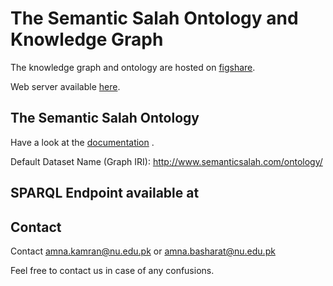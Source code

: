 # The Semantic Salah Ontology and Knowledge Graph

The knowledge graph and ontology are hosted on [figshare]().


Web server available [here](http://). 

## The Semantic Salah Ontology
Have a look at the [documentation](https://a-kamran.github.io/SemanticSalah/) .

Default Dataset Name (Graph IRI): http://www.semanticsalah.com/ontology/

## SPARQL Endpoint available at


<!-- GraphDB
http://115.186.60.94:7200/.
Choose Repository -> SemHadith
For Sparql:
http://115.186.60.94:7200/sparql
-->

<!-- OpenLink Virtuoso
<!-- http://semantichadith.com:8890/sparql/ (Faceted Browsing is also enabled)  -->


<!--
## Faceted Browsing

 Faceted Search at: http://semantichadith.com:8890/fct/

For faceted Query Results: 
Select the option (HTML (Faceted Browsing Links)) from the drop-down menu for Results Format, before executing the query.
<img width="1037" alt="image" src="https://user-images.githubusercontent.com/97387765/228161504-a669824e-260d-4b75-a335-c9d3f308e774.png">

-->


## Contact
Contact amna.kamran@nu.edu.pk or amna.basharat@nu.edu.pk

Feel free to contact us in case of any confusions.
